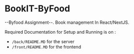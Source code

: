 # BookIT-ByFood
--Byfood Assignment--. Book management In React/NextJS.

Required Documentation for Setup and Running is on :
- `/back/README.MD` for the server
- `/front/README.MD` for the frontend
